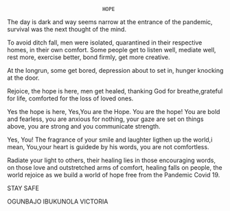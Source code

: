                                    HOPE

The day is dark and way seems narrow at the entrance of the pandemic, survival was the next thought of the mind.

To avoid ditch fall, men were isolated, quarantined in their respective homes, in their own comfort. Some people get to listen well, mediate well, rest more, exercise better, bond firmly, get more creative.

At the longrun, some get bored, depression about to set in, hunger knocking at the door.

Rejoice, the hope is here, men get healed, thanking God for breathe,grateful for life, comforted for the loss of loved ones.

Yes the hope is here, Yes,You are the Hope. You are the hope! You are bold and fearless, you are anxious for nothing, your gaze are set on things above, you are strong and you communicate strength.

Yes, You! The fragrance of your smile and laughter ligthen up the world,i mean, You,your heart is guidede by his words, you are not comfortless.

Radiate your light to others, their healing lies in those encouraging words, on those love and outstretched arms of comfort, healing falls on people, the world rejoice as we build a world of hope free from the Pandemic Covid 19.

STAY SAFE


OGUNBAJO IBUKUNOLA VICTORIA